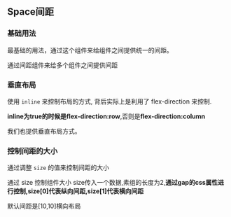 <script setup>
    import BaseVue from './base.vue';
    import InlineVue from './inline.vue';
    import SizeVue from './size.vue';
    import preview from '@/components/preview.vue'
</script>

## Space间距

### 基础用法

最基础的用法，通过这个组件来给组件之间提供统一的间距。

通过间距组件来给多个组件之间提供间距

<base-vue />

<preview compname='space' demoname='base'/>

### 垂直布局

使用 `inline` 来控制布局的方式, 背后实际上是利用了 flex-direction 来控制.

**inline为true的时候是flex-direction:row**,否则是**flex-direction:column**

我们也提供垂直布局方式。

<inline-vue />

<preview compname='space' demoname='inline'/>

### 控制间距的大小

通过调整 `size` 的值来控制间距的大小

通过 size 控制组件大小 size传入一个数据,素组的长度为2,**通过gap的css属性进行控制,size[0]代表纵向间距,size[1]代表横向间距** 

默认间距是[10,10]横向布局

<size-vue />

<preview compname='space' demoname='size'/>
